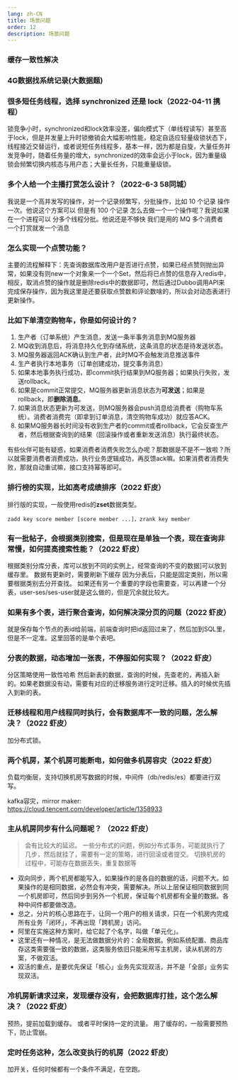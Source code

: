 ```yaml
---
lang: zh-CN
title: 场景问题
order: 12
description: 场景问题
---
```




### 缓存一致性解决



### 4G数据找系统记录(大数据题)





### 很多短任务线程，选择 synchronized 还是 lock（2022-04-11 携程）

锁竞争小时，synchronized和lock效率没差，偏向模式下（单线程读写）甚至高于lock，但是并发量上升时锁撤销会大幅影响性能，稳定自适应轻量级锁状态下，线程接近交替运行，或者说短任务线程多，基本一样，因为都是自旋，大量任务并发竞争时，随着任务量的增大，synchronized的效率会远小于lock，因为重量级锁会频繁切换内核态与用户态；大量长任务，只能重量级锁。



### 多个人给一个主播打赏怎么设计？（2022-6-3   58同城）

我说是一个高并发写的操作，对一个记录频繁写，分批操作，比如 10 个记录 操作一次。他说这个方案可以 但是有 100 个记录 怎么去做一个一个操作呢？我说如果在一个进程可以  分多个线程分批。他说还是不够快 我们是用的 MQ 多个消费者 一个打赏就发一个消息 



### 怎么实现一个点赞功能？

主要的流程解释下：先查询数据库改用户是否进行点赞，如果已经点赞则抛出异常，如果没有则new一个对象来一个一个Set，然后将已点赞的信息存入redis中，相反，取消点赞的操作就是删除redis中的数据即可，然后通过Dubbo调用API来完成保存操作，因为我这里是还要获取点赞数和评论数啥的，所以会对动态表进行更新操作。



### 比如下单清空购物车，你是如何设计的？

1. 生产者（订单系统）产生消息，发送一条半事务消息到MQ服务器
2. MQ收到消息后，将消息持久化到存储系统，这条消息的状态是待发送状态。
3. MQ服务器返回ACK确认到生产者，此时MQ不会触发消息推送事件
4. 生产者执行本地事务（订单创建成功，提交事务消息）
5. 如果本地事务执行成功，即commit执行结果到MQ服务器；如果执行失败，发送rollback。
6. 如果是commit正常提交，MQ服务器更新消息状态为**可发送**；如果是rollback，即**删除消息**。
7. 如果消息状态更新为可发送，则MQ服务器会push消息给消费者（购物车系统）。消费者消费完（即拿到订单消息，清空购物车成功）就应答ACK。
8. 如果MQ服务器长时间没有收到生产者的commit或者rollback，它会反查生产者，然后根据查询到的结果（回滚操作或者重新发送消息）执行最终状态。

有些伙伴可能有疑惑，如果消费者消费失败怎么办呢？那数据是不是不一致啦？所以就需要消费者消费成功，执行业务逻辑成功，再反馈ack嘛。如果消费者消费失败，那就自动重试嘛，接口支持幂等即可。



### 排行榜的实现，比如高考成绩排序（2022 虾皮）

排行版的实现，一般使用redis的**zset**数据类型。

```
zadd key score member [score member ...]，zrank key member
```





### 有一批帖子，会根据类别搜索，但是现在是单独一个表，现在查询非常慢，如何提高搜索性能？（2022 虾皮）

根据类别分库分表，库可以放到不同的实例上，经常查询的不变的数据]可以放到缓存里。 数据有更新时，需要刷新下缓存 因为分表后，只能是固定类别，所以需要根据类别去分开查找。 如果还有另一个重要的字段也需要查，可以再建一个分表，user-ses/ses-user就是这么做的，但是冗余就比较大。



### 如果有多个表，进行聚合查询，如何解决深分页的问题（2022 虾皮）

就是保存每个节点的表id给前端，前端查询时把id返回过来了，然后加到SQL里，但是不一定准。这里回答的是单个表吧。



### 分表的数据，动态增加一张表，不停服如何实现？（2022 虾皮）

分区策略使用一致性哈希 然后新表的数据，查询的时候，先查老的，再插入新的。如果老数据没有动，需要有对应的迁移服务进行定时迁移。插入的时候优先插入到新的表。



### 迁移线程和用户线程同时执行，会有数据库不一致的问题，怎么解决？（2022 虾皮）

加分布式锁。



### 两个机房，某个机房可能断电，如何做多机房容灾（2022 虾皮）

负载均衡层，支持切换机房写数据的时候，中间件（db/redis/es）都要进行双写。

 kafka容灾，mirror maker: https://cloud.tencent.com/developer/article/1358933



### 主从机房同步有什么问题呢？ （2022 虾皮）

> 会有比较大的延迟。 一些分布式的问题，例如分布式事务，可能就执行了几步，然后就挂了，需要有一定的策略，进行回滚或者提交。 切换机房的过程中，可能存在数据丢失，重复数据等

- 双向同步，两个机房都能写入，如果操作的是各自的数据的话，问题不大。如果操作的是相同数据，必然会有冲突，需要解决。所以上层保证相同数据到同一个机房即可，然后同步到另外一个机房，保证每个机房都有全量的数据。各种中间件都要做改造。
- 总之，分片的核心思路在于，让同一个用户的相关请求，只在一个机房内完成所有业务「闭环」，不再出现「跨机房」访问。
- 阿里在实施这种方案时，给它起了个名字，叫做「单元化」。
- 这里还有一种情况，是无法做数据分片的：全局数据。例如系统配置、商品库存这类需要强一致的数据，这类服务依旧只能采用写主机房，读从机房的方案，不做双活。
- 双活的重点，是要优先保证「核心」业务先实现双活，并不是「全部」业务实现双活。



### 冷机房新请求过来，发现缓存没有，会把数据库打挂，这个怎么解决？（2022 虾皮）

预热，提前加载到缓存。 或者平时保持一定的流量。 用了缓存的，一般需要预热下，防止雪崩。



### 定时任务这种，怎么改变执行的机房（2022 虾皮）

加开关，任何时候都有一个条件不满足，在空跑。

